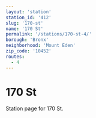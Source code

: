 ```yaml
---
layout: 'station'
station_id: '412'
slug: '170-st'
name: '170 St'
permalink: '/stations/170-st-4/'
borough: 'Bronx'
neighborhood: 'Mount Eden'
zip_code: '10452'
routes:
  - 4
---
```

# 170 St

Station page for 170 St.
